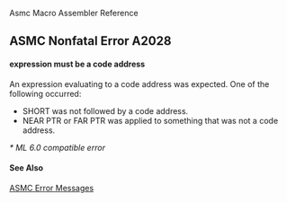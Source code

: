 Asmc Macro Assembler Reference

## ASMC Nonfatal Error A2028

#### expression must be a code address

An expression evaluating to a code address was expected. One of the following occurred:

*   SHORT was not followed by a code address.
*   NEAR PTR or FAR PTR was applied to something that was not a code address.

_* ML 6.0 compatible error_

#### See Also

[ASMC Error Messages](readme.md)